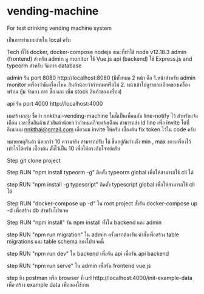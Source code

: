 # vending-machine
For test drinking vending machine system

เป็นการทำแบบง่ายใน local ครับ

Tech ที่ใช้
docker, docker-compose
nodejs ขณะที่ทำใช้ node v12.18.3
admin (frontend) สำหรับ admin ดู monitor ใช้ Vue.js
api (backend) ใช้ Express.js and typeorm สำหรับ จัดการ database

admin รัน port 8080  http://localhost:8080 (มีทั้งหมด 2 หน้า คือ 1.หน้าสำหรับ admin monitor เครื่องว่ามีเครื่องไหน สินค้าน้อยว่ากำหนดหรือไม่ 2.
หน้าเข้าไปดูรายละเอียดของเครื่อง พร้อม ปุ่ม จำลอง การ ซื้อ และ เพิ่ม stock สินค้าของเครื่อง)

api รัน port 4000 http://localhost:4000

ผมสร้างกลุ่ม ชื่อว่า nnkthai-vending-machine ในนี้เป็นเพื่อนกับ line-notify ไว้ สำหรับแจ้งเตือน เวลาซื้อสินค้าแล้วสินค้าน้อยกว่ากำหนดก็จะแจ้งเตือน สามารถส่ง id line เพื่อ invite ได้ที่อีเมลผม nnkthai@gmail.com เดี่ยวผม invite ให้ครับ เบื้องต้น fix token ไว้ใน code ครับ

หมายเหตุสินค้า น้อยกว่า 10 ความจริง สามารถปรับ ได้ ขึ้นอยู่กันว่า ตั้ง min , max ของเครื่องไว้เท่าไรได้ครับ เบื้องต้น ตั้งไว้เป็น 10 เพื่อให้ตรงกับโจทย์ครับ

Step
git clone project

Step
RUN "npm install typeorm -g"
ติดตั้ง typeorm global เพื่อให้สามารถใช้ cli ได้

step
RUN "npm install -g typescript"
ติดตั้ง typescript global เพื่อให้สามารถใช้ cli ได้

Step
RUN "docker-compose up -d" ใน root project
สั่งรัน docker-compose up -d เพื่อสร้าง db สำหรับโปรเจค

Step
RUN "npm install"
รัน npm install ทั้งใน backend และ admin

step
RUN "npm run migration" ใน admin
ครั้งแรกต้องรัน คำสั่งเพื่อสร้าง table migrations และ table schema ของโปรเจคนี้

step
RUN "npm run dev" ใน backend เพื่อรัน api
เพื่อรัน api backend

step
RUN "npm run serve" ใน admin
เพื่อรัน frontend vue.js

step
ยิง postman หรือ browser ที่ url http://localhost:4000/init-example-data
เพื่อ สร้าง example data เพื่อลองใช้งาน